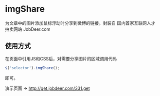 imgShare
========

为文章中的图片添加鼠标浮动时分享到微博的链接。封装自 国内首家互联网人才拍卖网站 JobDeer.com

## 使用方式

在页面中引用JS和CSS后，对需要分享图片的区域调用代码

``` javascript
$('selector').imgShare();
```

即可。

演示页面 → http://get.jobdeer.com/331.get
